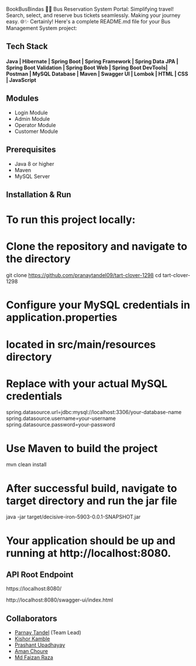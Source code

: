 BookBusBindas
🚌🎫 Bus Reservation System Portal: Simplifying travel! Search, select, and reserve bus tickets seamlessly. Making your journey easy. 🌐✨ Certainly! Here's a complete README.md file for your Bus Management System project:

## Tech Stack

#### Java | Hibernate | Spring Boot | Spring Framework | Spring Data JPA | Spring Boot Validation | Spring Boot Web | Spring Boot DevTools| Postman | MySQL Database | Maven | Swagger UI | Lombok | HTML | CSS | JavaScript

## Modules
- Login Module
- Admin Module
- Operator Module
- Customer Module

## Prerequisites

- Java 8 or higher
- Maven
- MySQL Server

## Installation & Run

# To run this project locally:

# Clone the repository and navigate to the directory
git clone https://github.com/pranaytandel09/tart-clover-1298
cd tart-clover-1298

# Configure your MySQL credentials in application.properties
# located in src/main/resources directory
# Replace with your actual MySQL credentials
spring.datasource.url=jdbc:mysql://localhost:3306/your-database-name
spring.datasource.username=your-username
spring.datasource.password=your-password

# Use Maven to build the project
mvn clean install

# After successful build, navigate to target directory and run the jar file
java -jar target/decisive-iron-5903-0.0.1-SNAPSHOT.jar

# Your application should be up and running at http://localhost:8080.

## API Root Endpoint


https://localhost:8080/



http://localhost:8080/swagger-ui/index.html

## Collaborators

- [Parnay Tandel](https://github.com/pranaytandel09) (Team Lead)
- [Kishor Kamble](https://github.com/kishork18)
- [Prashant Upadhayay](https://github.com/Prashantomm)
- [Aman Choure](https://github.com/amanacr0358)
- [Md Faizan Raza](https://github.com/Fiza32)
